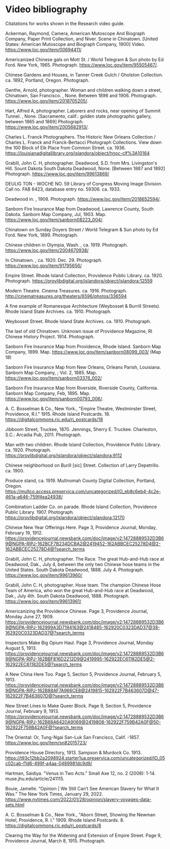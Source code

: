 # Video bibliography

Citatations for works shown in the Research video guide.

Ackerman, Raymond, Camera,  American Mutoscope And Biograph Company,  Paper Print Collection, and  Niver. Scene in Chinatown. [United States: American Mutoscope and Biograph Company, 1900] Video. https://www.loc.gov/item/00694411/

Americanized Chinese gals on Mott St. / World Telegram & Sun photo by Ed Ford. New York, 1965. Photograph. https://www.loc.gov/item/95505467/.

Chinese Gardens and Houses, in Tanner Creek Gulch / Gholston Collection. ca. 1892, Portland, Oregon. Photograph.

Genthe, Arnold, photographer. Woman and children walking down a street, Chinatown, San Francisco. , None. Between 1896 and 1906. Photograph. https://www.loc.gov/item/2018705205/.

Hart, Alfred A, photographer. Laborers and rocks, near opening of Summit Tunnel. , None. [Sacramento, calif.: golden state photographic gallery, between 1865 and 1869] Photograph. https://www.loc.gov/item/2005682913/.

Charles L. Franck Photographers. The Historic New Orleans Collection / Charles L. Franck and Franck-Bertacci Photograph Collections. View down the 100 Block of Elk Place from Common Street. ca. 1936. https://louisianadigitallibrary.org/islandora/object/hnoc-clf%3A10164

Grabill, John C. H, photographer. Deadwood, S.D. from Mrs. Livingston's Hill. Sount Dakota South Dakota Deadwood, None. [Between 1887 and 1892] Photograph. https://www.loc.gov/item/99613869/

DEULIG TON - WOCHE NO. 59 Library of Congress Moving Image Division. Call no. FAB 6423, database entry no. 59306. ca. 1933. 

Deadwood in. , 1908. Photograph. https://www.loc.gov/item/2018652594/.

Sanborn Fire Insurance Map from Deadwood, Lawrence County, South Dakota. Sanborn Map Company, Jul, 1903. Map. https://www.loc.gov/item/sanborn08223_004/.

Chinatown on Sunday Doyers Street / World Telegram & Sun photo by Ed Ford. New York, 1899. Photograph.

Chinese children in Olympia, Wash. , ca. 1919. Photograph. https://www.loc.gov/item/2004670938/

In Chinatown. , ca. 1920. Dec. 29. Photograph. https://www.loc.gov/item/91795656/

Empire Street. Rhode Island Collection, Providence Public Library. ca. 1920. Photograph. https://provlibdigital.org/islandora/object/islandora:12559

Modern Theatre. Cinema Treasures. ca. 1916. Photograph. http://cinematreasures.org/theaters/6596/photos/336594

A fine example of Romanesque Architecture (Weybosset & Burrill Streets). Rhode Island State Archives. ca. 1910. Photograph.

Weybosset Street. Rhode Island State Archives. ca. 1910. Photograph.

The last of old Chinatown. Unknown issue of Providence Magazine, RI Chinese History Project. 1914. Photograph.

Sanborn Fire Insurance Map from Providence, Rhode Island. Sanborn Map Company, 1899. Map. https://www.loc.gov/item/sanborn08099_003/ (Map 18)

Sanborn Fire Insurance Map from New Orleans, Orleans Parish, Louisiana. Sanborn Map Company, ; Vol. 2, 1885. Map. https://www.loc.gov/item/sanborn03376_002/

Sanborn Fire Insurance Map from Riverside, Riverside County, California. Sanborn Map Company, Feb, 1895. Map. https://www.loc.gov/item/sanborn00793_006/.

A. C. Bosselman & Co., New York., "Empire Theatre, Westminster Street, Providence, R.I." 1915. Rhode Island Postcards. 18.
https://digitalcommons.ric.edu/ri_postcards/18

Jibboom Street, Truckee, 1870. Jennings, Sherry E. Truckee. Charleston, S.C.: Arcadia Pub, 2011. Photograph.

Man with two children. Rhode Island Collection, Providence Public Library. ca. 1920. Photograph. https://provlibdigital.org/islandora/object/islandora:9112

Chinese neighborhood on Burill [sic] Street. Collection of Larry Depetrillo. ca. 1900.

Produce stand, ca. 1919. Multnomah County Digital Collection, Portland, Oregon. https://multco.access.preservica.com/uncategorized/IO_eb8c6eb4-4c2e-461a-a646-759f4ea24938/

Combination Ladder Co. on parade. Rhode Island Collection, Providence Public Library. 1907. Photograph. https://provlibdigital.org/islandora/object/islandora:12170

Chinese New Year Offerings Here. Page 3, Providence Journal, Monday, February 19, 1912. https://providencejournal.newsbank.com/doc/image/v2:14728889532D3B69@NGPA-RIPJ-162BCF7B234DCBA2@2419452-162ABBCEC25278D4@2-162ABBCEC25278D4@?search_terms

Grabill, John C. H, photographer. The Race. The great Hub-and-Hub race at Deadwood, Dak., July 4, between the only two Chinese hose teams in the United States. South Dakota Deadwood, 1888. July 4. Photograph. https://www.loc.gov/item/99613960/

Grabill, John C. H, photographer. Hose team. The champion Chinese Hose Team of America, who won the great Hub-and-Hub race at Deadwood, Dak., July 4th. South Dakota Deadwood, 1888. Photograph. https://www.loc.gov/item/99613961/

Americanizing the Providence Chinese. Page 3, Providence Journal, Monday June 27, 1909. https://providencejournal.newsbank.com/doc/image/v2:14728889532D3B69@NGPA-RIPJ-162999A3D7194163@2418485-162920C0323DAD37@38-162920C0323DAD37@?search_terms

Inspectors Make Big Opium Haul. Page 3, Providence Journal, Monday August 5, 1913.  https://providencejournal.newsbank.com/doc/image/v2:14728889532D3B69@NGPA-RIPJ-162BBF816D2212D9@2419995-162922EC61182DE5@2-162922EC61182DE5@?search_terms

A New China Here Too. Page 5, Section 5, Providence Journal, February 5, 1913. https://providencejournal.newsbank.com/doc/image/v2:14728889532D3B69@NGPA-RIPJ-162B88AF7A966CE8@2419815-162922F7B463607D@47-162922F7B463607D@?search_terms

New Street Lines to Make Queer Block. Page 9, Section 5, Providence Journal, February 9, 1913. https://providencejournal.newsbank.com/doc/image/v2:14728889532D3B69@NGPA-RIPJ-162B88A6420A9069@2419808-162922F759B42A0F@50-162922F759B42A0F@?search_terms

The Oriental: Or, Tung-Ngai San-Luk San Francisco, Calif. -1857. https://www.loc.gov/item/sn82015723/

Providence House Directory, 1913. Sampson & Murdock Co. 1913. https://t93c12bb2a2098924.starter1ua.preservica.com/uncategorized/IO_05c02cab-f1d6-499f-a4aa-0489981dc9d9/

Hartman, Saidiya. "Venus in Two Acts." Small Axe 12, no. 2 (2008): 1-14. muse.jhu.edu/article/241115.

Bouie, Jamelle. “Opinion | We Still Can’t See American Slavery for What It Was.” The New York Times, January 29, 2022. https://www.nytimes.com/2022/01/28/opinion/slavery-voyages-data-sets.html

A. C. Bosselman & Co., New York., "Aborn Street, Showing the Newman Hotel, Providence, R. I." 1909. Rhode Island Postcards. 8.
https://digitalcommons.ric.edu/ri_postcards/8

Clearing the Way for the Widening and Extension of Empire Street. Page 9, Providence Journal, March 8, 1915. Photograph.


